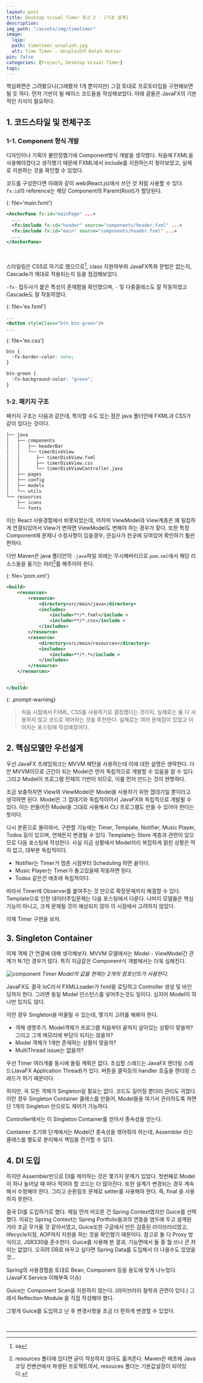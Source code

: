 ```yaml
---
layout: post
title: Desktop Visual Timer 회고 2 - [기초 설계]
description:
img_path: "/assets/img/timetimer"
image:
  lqip:
  path: timetimer_unsplash.jpg
  alt: Time Timer - Unsplash의 Ralph Hutter
pin: false
categories: [Project, Desktop Visual Timer]
tags:
---
```


핵심화면은 그려봤으니(그래봤자 1개 뿐이지만) 그걸 토대로 프로토타입을 구현해보면 될 듯 하다. 먼저 기반이 될 베이스 코드들을 작성해보았다. 아래 글들은 JavaFX의 기본적인 지식이 필요하다.

## 1. 코드스타일 및 전체구조

### 1-1. Component 형식 개발

디자인이나 기획이 불안정했기에 Component방식 개발을 생각했다. 처음에 FXML을 사용해야겠다고 생각했기 때문에 FXML에서 include를 지원하는지 찾아보았고, 실제로 지원하는 것을 확인할 수 있었다.

코드를 구성한다면 아래와 같이 web(React.js)에서 쓰던 것 처럼 사용할 수 있다. `fx:id`의 reference는 해당 Component의 Parent(Root)가 할당된다.

{: file='main.fxml'}

```xml
<AnchorPane fx:id="mainPage" ...>
  ...
  <fx:include fx:id="header" source="components/header.fxml" ...>
  <fx:include fx:id="main" source="components/header.fxml" ...>
  ...
</AnchorPane>
```

<br/>

스타일링은 CSS로 하기로 했으므로[^fn-nth-1], class 지원여부와 JavaFX특화 문법은 없는지, Cascade가 제대로 적용되는지 등을 점검해보았다.

`-fx-` 접두사가 붙은 특성이 존재함을 확인했으며, `-` 및 다중클래스도 잘 작동하였고 Cascade도 잘 작동하였다.

{: file='ex.fxml'}

```xml
...
<Button styleClass="btn btn-green"/>
...
```

{: file='ex.css'}

```css
btn {
  -fx-border-color: none;
}

btn-green {
  -fx-background-color: "green";
}
```

### 1-2. 패키지 구조

패키지 구조는 다음과 같은데, 특이할 수도 있는 점은 java 폴더안에 FXML과 CSS가 같이 있다는 것이다.

```bash
├── java
│   ├── components
│   │   ├── headerBar
│   │   └── timerDiskView
│   │      ├── timerDiskView.fxml
│   │      ├── timerDiskView.css
│   │      └── timerDiskViewController.java
│   ├── pages
│   ├── config
│   ├── models
│   └── utils
└── resources
    ├── icons
    └── fonts

```

이는 React 사용경험에서 비롯되었는데, 어차피 ViewModel과 View계층은 꽤 밀접하게 연결되있어서 View가 변하면 ViewModel도 변해야 하는 경우가 잦다.
또한 특정 Component에 문제나 수정사항이 있을경우, 관심사가 한곳에 모여있어 확인하기 훨씬 편하다.

다만 Maven은 java 폴더안의 `.java`파일 외에는 무시해버리므로 `pom.xml`에서 해당 리소스들을 옮기는 처리[^fn-nth-2]를 해주어야 한다.

{: file='pom.xml'}

```xml
<build>
    <resources>
        <resource>
            <directory>src/main/java</directory>
            <includes>
                <include>**/*.fxml</include >
                <include>**/*.css</include >
            </includes>
        </resource>
        <resource>
            <directory>src/main/resources</directory>
            <includes>
                <include>**/*.*</include >
            </includes>
        </resource>
    </resources>

    ...
</build>
```

{: .prompt-warning}

> 처음 시점에서 FXML, CSS를 사용하기로 결정했다는 것이지, 실제로는 둘 다 사용하지 않고 코드로 제어하는 것을 추천한다. 실제로는 여러 문제점이 있었고 이어지는 포스팅에 작성예정이다.

## 2. 핵심모델만 우선설계

우선 JavaFX 프레임워크는 MVVM 패턴을 사용하는데 이에 대한 설명은 생략한다. 다만 MVVM이므로 근간이 되는 Model은 먼저 독립적으로 개발할 수 있음을 알 수 있다. 그리고 Model이 프로그램 전체의 기반이 되므로, 이를 먼저 만드는 것이 현명하다.

조금 보충하자면 View와 ViewModel은 Model을 사용하기 위한 껍데기일 뿐이라고 생각하면 된다. Model은 그 껍데기와 독립적이어서 JavaFX와 독립적으로 개발될 수 있다. 이는 만들어진 Model을 그대로 사용해서 CLI 프로그램도 만들 수 있어야 한다는 뜻이다.

다시 본론으로 돌아와서, 구현할 기능에는 Timer, Template, Notifier, Music Player, Todos 등이 있으며, 언제든지 변경될 수 있다.
Template는 Store 계층과 관련이 있으므로 다음 포스팅에 작성한다. 사실 지금 상황에서 Model끼리 복잡하게 얽힌 상황은 딱히 없고, 대부분 독립적이다.

- Notifier는 Timer가 멈춘 시점부터 Scheduling 하면 끝이다.
- Music Player는 Timer가 돌고있을때 작동하면 된다.
- Todos 같은건 애초에 독립적이다.

따라서 Timer에 Observer를 붙여주는 것 만으로 확장문제까지 해결할 수 있다. Template으로 인한 데이터주입문제는 다음 포스팅에서 다룬다.
나머지 모델들은 핵심기능이 아니고, 크게 문제될 것이 예상되지 않아 이 시점에서 고려하지 않았다.

이제 Timer 구현을 보자.

## 3. Singleton Container

이제 객체 간 연결에 대해 생각해보자.
MVVM 모델에서는 Model - ViewModel간 관계가 N:1인 경우가 많다. 특히 지금같은 Component식 개발에서는 더욱 심해진다.

![component](component.png)
_Timer Model의 값을 현재는 2개의 컴포넌트가 사용한다._

JavaFX도 결국 IoC라서 FXMLLoader가 fxml을 로딩하고 Controller 생성 및 바인딩까지 한다. 그러면 동일 Model 인스턴스를 넣어주는것도 일이다. 심지어 Model이 하나만 있지도 않다.

이런 경우 Singleton을 떠올릴 수 있는데, 몇가지 고려를 해봐야 한다.

- 객체 생명주기. Model객체가 프로그램 처음부터 끝까지 살아있는 상황이 맞을까? 그리고 그게 메모리에 부담이 되지는 않을까?
- Model 객체가 1개만 존재하는 상황이 맞을까?
- MultiThread issue는 없을까?

우선 Timer 여러개를 동시에 돌릴 계획은 없다. 조심할 스레드는 JavaFX 렌더링 스레드(JavaFX Application Thread)가 있다.
버튼을 클릭등의 handler 호출을 렌더링 스레드가 하기 때문이다.

하지만, 꼭 모든 객체가 Singleton일 필요는 없다. 코드도 길어질 뿐더러 관리도 귀찮다.
이런 경우 Singleton Container 클래스를 만들어, Model들을 여기서 관리하도록 하면 단 1개의 Singleton 만으로도 제어가 가능하다.

Controller에서는 이 Singleton Container를 얻어서 종속성을 얻는다.

Container 초기화 단계에서는 Model간 종속성을 엮어줘야 하는데, Assembler 라는 클래스를 별도로 분리해서 책임을 전가할 수 있다.

## 4. DI 도입

하지만 Assembler만으로 DI를 제어하는 것은 몇가지 문제가 있었다.
첫번째로 Model이 하나 늘어날 때 마다 적어야 할 코드는 더 많아진다.
또한 설계가 변경되는 경우 계속해서 수정해야 한다.
그리고 순환참조 문제로 setter를 사용해야 한다. 즉, final 을 사용하지 못한다.

결국 DI를 도입하기로 했다. 제일 먼저 떠오른 건 Spring Context였지만 Guice를 선택했다.
이유는 Spring Context는 Spring Portfolio들과의 연동을 염두에 두고 설계된 거라 조금 무거울 것 같아서였고,
Guice또한 구글에서 만든 검증된 라이브러리였고, lifecycle지정, AOP까지 지원을 하는 것을 확인했기 때문이다.
참고로 둘 다 Proxy 방식이고, JSR330을 준수한다.
Guice를 사용해 본 결과, 기능면에서 둘 중 뭘 쓰나 큰 차이는 없었다.
오히려 DB로 바꾸고 싶다면 Spring Data를 도입해서 더 나을수도 있었을 것...

Spring의 사용경험을 토대로 Bean, Component 등을 용도에 맞게 나누었다. (JavaFX Service 이해부족 이슈)

Guice는 Component Scan을 지원하지 않는다. (라이브러리 철학과 관련이 있다.) 그래서 Reflection Module 을 직접 작성해야 했다.

그렇게 Guice를 도입하고 난 후 변경사항을 조금 더 편하게 변경할 수 있었다.

<br/>
<hr/>

[^fn-nth-1]: sa
[^fn-nth-2]: resources 폴더에 있다면 굳이 작성하지 않아도 옮겨준다. Maven은 애초에 Java 코딩 컨벤션에서 파생된 프로젝트여서, resouces 폴더는 기본값설정이 되어있다.

